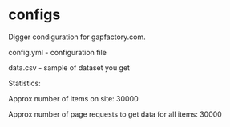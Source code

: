 # configs
Digger condiguration for gapfactory.com.

config.yml - configuration file

data.csv - sample of dataset you get

Statistics:

Approx number of items on site: 30000

Approx number of page requests to get data for all items: 30000
